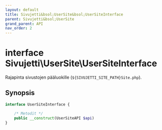 ```yaml
---
layout: default
title: Sivujetti&bsol;UserSite&bsol;UserSiteInterface
parent: Sivujetti&bsol;UserSite
grand_parent: API
nav_order: 2
---
```


# interface Sivujetti\\UserSite\\UserSiteInterface

Rajapinta sivustojen pääluokille (`${SIVUJETTI_SITE_PATH}Site.php`).

## Synopsis

```php
interface UserSiteInterface {

    /* Metodit */
    public __construct(UserSiteAPI $api)
}
```
